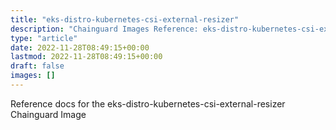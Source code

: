 ```yaml
---
title: "eks-distro-kubernetes-csi-external-resizer"
description: "Chainguard Images Reference: eks-distro-kubernetes-csi-external-resizer"
type: "article"
date: 2022-11-28T08:49:15+00:00
lastmod: 2022-11-28T08:49:15+00:00
draft: false
images: []
---
```


Reference docs for the eks-distro-kubernetes-csi-external-resizer Chainguard Image
